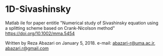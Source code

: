# 1D-Sivashinsky

Matlab ile for paper entitle 
"Numerical study of Sivashinsky equation using a splitting scheme based on Crank-Nicolson method"
 https://doi.org/10.1002/mma.5454

Written by Reza Abazari on January 5, 2018. 
e-mail: abazari-r@uma.ac.ir, abazari.r@gmail.com
